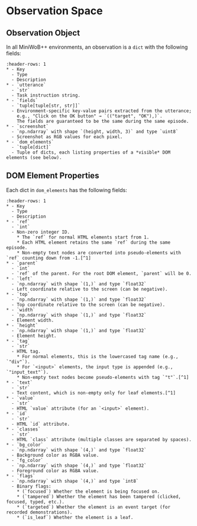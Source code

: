 # Observation Space

## Observation Object

In all MiniWoB++ environments, an observation is a `dict` with the following fields:

```{list-table}
:header-rows: 1
* - Key
  - Type
  - Description
* - `utterance`
  - `str`
  - Task instruction string.
* - `fields`
  - `tuple[tuple[str, str]]`
  - Environment-specific key-value pairs extracted from the utterance;
    e.g., "Click on the OK button" → `(("target", "OK"),)`.
    The fields are guaranteed to be the same during the same episode.
* - `screenshot`
  - `np.ndarray` with shape `(height, width, 3)` and type `uint8`
  - Screenshot as RGB values for each pixel.
* - `dom_elements`
  - `tuple[dict]`
  - Tuple of dicts, each listing properties of a *visible* DOM elements (see below).
```

## DOM Element Properties

Each dict in `dom_elements` has the following fields:

```{list-table}
:header-rows: 1
* - Key
  - Type
  - Description
* - `ref`
  - `int`
  - Non-zero integer ID.
    * The `ref` for normal HTML elements start from 1.
    * Each HTML element retains the same `ref` during the same episode.
    * Non-empty text nodes are converted into pseudo-elements with `ref` counting down from -1.[^1]
* - `parent`
  - `int`
  - `ref` of the parent. For the root DOM element, `parent` will be 0.
* - `left`
  - `np.ndarray` with shape `(1,)` and type `float32`
  - Left coordinate relative to the screen (can be negative).
* - `top`
  - `np.ndarray` with shape `(1,)` and type `float32`
  - Top coordinate relative to the screen (can be negative).
* - `width`
  - `np.ndarray` with shape `(1,)` and type `float32`
  - Element width.
* - `height`
  - `np.ndarray` with shape `(1,)` and type `float32`
  - Element height.
* - `tag`
  - `str`
  - HTML tag.
    * For normal elements, this is the lowercased tag name (e.g., `"div"`).
    * For `<input>` elements, the input type is appended (e.g., `"input_text"`).
    * Non-empty text nodes become pseudo-elements with tag `"t"`.[^1]
* - `text`
  - `str`
  - Text content, which is non-empty only for leaf elements.[^1]
* - `value`
  - `str`
  - HTML `value` attribute (for an `<input>` element).
* - `id`
  - `str`
  - HTML `id` attribute.
* - `classes`
  - `str`
  - HTML `class` attribute (multiple classes are separated by spaces).
* - `bg_color`
  - `np.ndarray` with shape `(4,)` and type `float32`
  - Background color as RGBA value.
* - `fg_color`
  - `np.ndarray` with shape `(4,)` and type `float32`
  - Foreground color as RGBA value.
* - `flags`
  - `np.ndarray` with shape `(4,)` and type `int8`
  - Binary flags:
    * (`focused`) Whether the element is being focused on.
    * (`tampered`) Whether the element has been tampered (clicked, focused, typed, etc.).
    * (`targeted`) Whether the element is an event target (for recorded demonstrations).
    * (`is_leaf`) Whether the element is a leaf.
```

[^1]: **Note:** Regarding text nodes:
    * For an element with a single text node as its child (e.g., `<button>Submit</button>`),
      a text pseudo-element will not be created. The element will become a leaf with the
      `text` feature filled in.
    * For an element with a text node as one of its children (e.g., `<button>Submit <b>NOW</b></button>`),
      a text pseudo-element (negative `ref` and `tag = "t"`) will be created for each line of text
      in the text node.

